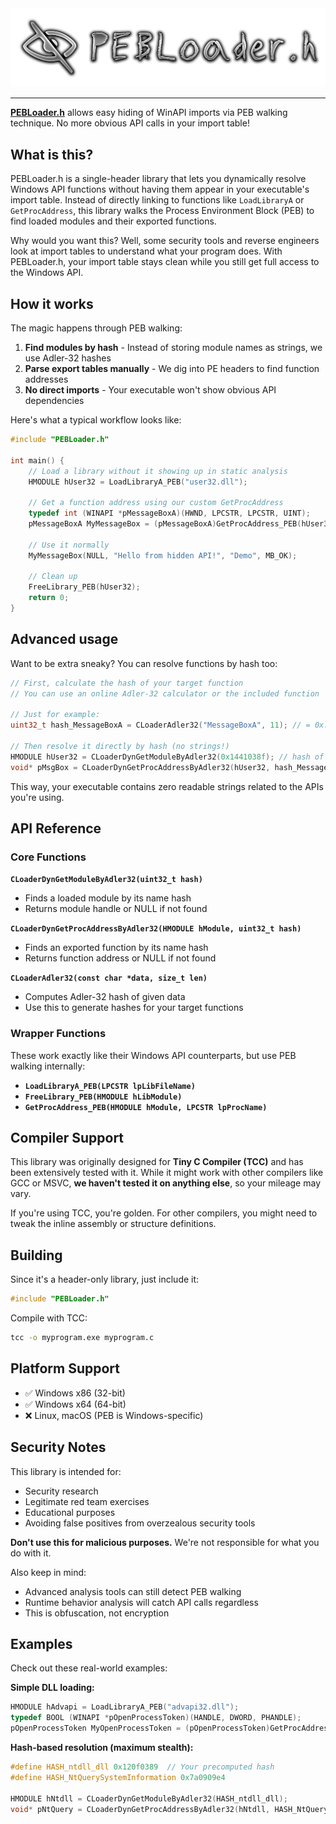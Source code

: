<img src="pics/title.png" style="align: center;">

---

**[PEBLoader.h](https://github.com/DosX-dev/PEBLoader.h/blob/main/include/PEBLoader.h)** allows easy hiding of WinAPI imports via PEB walking technique. No more obvious API calls in your import table!

## What is this?

PEBLoader.h is a single-header library that lets you dynamically resolve Windows API functions without having them appear in your executable's import table. Instead of directly linking to functions like `LoadLibraryA` or `GetProcAddress`, this library walks the Process Environment Block (PEB) to find loaded modules and their exported functions.

Why would you want this? Well, some security tools and reverse engineers look at import tables to understand what your program does. With PEBLoader.h, your import table stays clean while you still get full access to the Windows API.

## How it works

The magic happens through PEB walking:

1. **Find modules by hash** - Instead of storing module names as strings, we use Adler-32 hashes
2. **Parse export tables manually** - We dig into PE headers to find function addresses
3. **No direct imports** - Your executable won't show obvious API dependencies

Here's what a typical workflow looks like:

```c
#include "PEBLoader.h"

int main() {
    // Load a library without it showing up in static analysis
    HMODULE hUser32 = LoadLibraryA_PEB("user32.dll");

    // Get a function address using our custom GetProcAddress
    typedef int (WINAPI *pMessageBoxA)(HWND, LPCSTR, LPCSTR, UINT);
    pMessageBoxA MyMessageBox = (pMessageBoxA)GetProcAddress_PEB(hUser32, "MessageBoxA");

    // Use it normally
    MyMessageBox(NULL, "Hello from hidden API!", "Demo", MB_OK);

    // Clean up
    FreeLibrary_PEB(hUser32);
    return 0;
}
```

## Advanced usage

Want to be extra sneaky? You can resolve functions by hash too:

```c
// First, calculate the hash of your target function
// You can use an online Adler-32 calculator or the included function

// Just for example:
uint32_t hash_MessageBoxA = CLoaderAdler32("MessageBoxA", 11); // = 0x...

// Then resolve it directly by hash (no strings!)
HMODULE hUser32 = CLoaderDynGetModuleByAdler32(0x1441038f); // hash of "user32.dll"
void* pMsgBox = CLoaderDynGetProcAddressByAdler32(hUser32, hash_MessageBoxA);
```

This way, your executable contains zero readable strings related to the APIs you're using.

## API Reference

### Core Functions

**`CLoaderDynGetModuleByAdler32(uint32_t hash)`**

-   Finds a loaded module by its name hash
-   Returns module handle or NULL if not found

**`CLoaderDynGetProcAddressByAdler32(HMODULE hModule, uint32_t hash)`**

-   Finds an exported function by its name hash
-   Returns function address or NULL if not found

**`CLoaderAdler32(const char *data, size_t len)`**

-   Computes Adler-32 hash of given data
-   Use this to generate hashes for your target functions

### Wrapper Functions

These work exactly like their Windows API counterparts, but use PEB walking internally:

-   **`LoadLibraryA_PEB(LPCSTR lpLibFileName)`**
-   **`FreeLibrary_PEB(HMODULE hLibModule)`**
-   **`GetProcAddress_PEB(HMODULE hModule, LPCSTR lpProcName)`**

## Compiler Support

This library was originally designed for **Tiny C Compiler (TCC)** and has been extensively tested with it. While it might work with other compilers like GCC or MSVC, **we haven't tested it on anything else**, so your mileage may vary.

If you're using TCC, you're golden. For other compilers, you might need to tweak the inline assembly or structure definitions.

## Building

Since it's a header-only library, just include it:

```c
#include "PEBLoader.h"
```

Compile with TCC:

```bash
tcc -o myprogram.exe myprogram.c
```

## Platform Support

-   ✅ Windows x86 (32-bit)
-   ✅ Windows x64 (64-bit)
-   ❌ Linux, macOS (PEB is Windows-specific)

## Security Notes

This library is intended for:

-   Security research
-   Legitimate red team exercises
-   Educational purposes
-   Avoiding false positives from overzealous security tools

**Don't use this for malicious purposes.** We're not responsible for what you do with it.

Also keep in mind:

-   Advanced analysis tools can still detect PEB walking
-   Runtime behavior analysis will catch API calls regardless
-   This is obfuscation, not encryption

## Examples

Check out these real-world examples:

**Simple DLL loading:**

```c
HMODULE hAdvapi = LoadLibraryA_PEB("advapi32.dll");
typedef BOOL (WINAPI *pOpenProcessToken)(HANDLE, DWORD, PHANDLE);
pOpenProcessToken MyOpenProcessToken = (pOpenProcessToken)GetProcAddress_PEB(hAdvapi, "OpenProcessToken");
```

**Hash-based resolution (maximum stealth):**

```c
#define HASH_ntdll_dll 0x120f0389  // Your precomputed hash
#define HASH_NtQuerySystemInformation 0x7a0909e4

HMODULE hNtdll = CLoaderDynGetModuleByAdler32(HASH_ntdll_dll);
void* pNtQuery = CLoaderDynGetProcAddressByAdler32(hNtdll, HASH_NtQuerySystemInformation);
```
